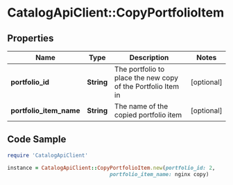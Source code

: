# CatalogApiClient::CopyPortfolioItem

## Properties

Name | Type | Description | Notes
------------ | ------------- | ------------- | -------------
**portfolio_id** | **String** | The portfolio to place the new copy of the Portfolio Item in | [optional] 
**portfolio_item_name** | **String** | The name of the copied portfolio item | [optional] 

## Code Sample

```ruby
require 'CatalogApiClient'

instance = CatalogApiClient::CopyPortfolioItem.new(portfolio_id: 2,
                                 portfolio_item_name: nginx copy)
```


